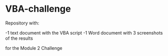 # VBA-challenge

Repository with:

-1 text document with the VBA script -1 Word document with 3 screenshots of the results

for the Module 2 Challenge
